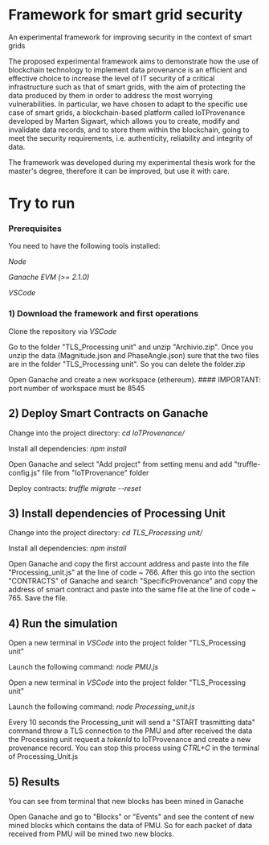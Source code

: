 # Framework for smart grid security
An experimental framework for improving security in the context of smart grids

The proposed experimental framework aims to demonstrate how the use of blockchain technology to implement data provenance is an efficient and effective choice to increase the level of IT security of a critical infrastructure such as that of smart grids, with the aim of protecting the data produced by them in order to address the most worrying vulnerabilities. In particular, we have chosen to adapt to the specific use case of smart grids, a blockchain-based platform called IoTProvenance developed by Marten Sigwart, which allows you to create, modify and invalidate data records, and to store them within the blockchain, going to meet the security requirements, i.e. authenticity, reliability and integrity of data.

The framework was developed during my experimental thesis work for the master's degree, therefore it can be improved, but use it with care.

# Try to run 

### Prerequisites

You need to have the following tools installed:

_Node_

_Ganache EVM (>= 2.1.0)_

_VSCode_

### 1) Download the framework and first operations

Clone the repository via _VSCode_ 

Go to the folder "TLS_Processing unit" and unzip "Archivio.zip". 
Once you unzip the data (Magnitude.json and PhaseAngle.json) sure that the two files are in the folder "TLS_Processing unit". 
So you can delete the folder.zip

Open Ganache and create a new workspace (ethereum). #### IMPORTANT: port number of workspace must be 8545


## 2) Deploy Smart Contracts on Ganache

Change into the project directory: _cd IoTProvenance/_

Install all dependencies: _npm install_

Open Ganache and select "Add project" from setting menu and add "truffle-config.js" file from "IoTProvenance" folder

Deploy contracts: _truffle migrate --reset_

## 3) Install dependencies of Processing Unit

Change into the project directory: _cd TLS_Processing unit/_

Install all dependencies: _npm install_

Open Ganache and copy the first account address and paste into the file "Processing_unit.js" at the line of code ~ 766. 
After this go into the section "CONTRACTS" of Ganache and search "SpecificProvenance" and copy the address of smart contract and paste into the same file at the line of code ~ 765. 
Save the file.

## 4) Run the simulation

Open a new terminal in _VSCode_ into the project folder "TLS_Processing unit"

Launch the following command: _node PMU.js_

Open a new terminal in _VSCode_ into the project folder "TLS_Processing unit"

Launch the following command: _node Processing_unit.js_

Every 10 seconds the Processing_unit will send a "START trasmitting data" command throw a TLS connection to the PMU and after received the data the Processing unit request a _tokenId_ to IoTProvenance and create a new provenance record. You can stop this process using _CTRL+C_ in the terminal of Processing_Unit.js

## 5) Results
You can see from terminal that new blocks has been mined in Ganache

Open Ganache and go to "Blocks" or "Events" and see the content of new mined blocks which contains the data of PMU. So for each packet of data received from PMU will be mined two new blocks.

